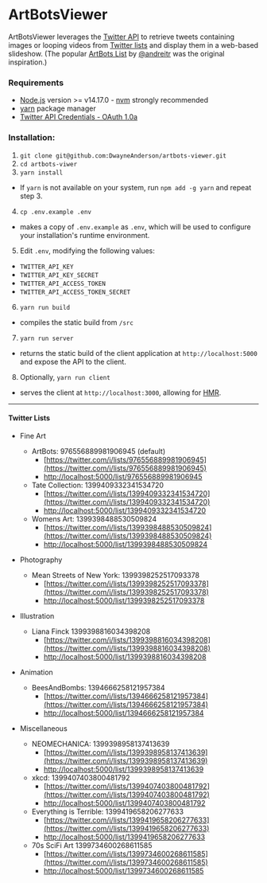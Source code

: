 # ArtBotsViewer

ArtBotsViewer leverages the [Twitter API](https://developer.twitter.com/) to retrieve tweets containing images or looping videos from [Twitter lists](https://help.twitter.com/en/using-twitter/twitter-lists)  and display them in a web-based slideshow. (The popular [ArtBots List](https://twitter.com/i/lists/976556889981906945) by [@andreitr](https://twitter.com/andreitr) was the original inspiration.)

### Requirements

* [Node.js](https://nodejs.org/) version >= v14.17.0 - [nvm](https://github.com/nvm-sh/nvm) strongly recommended
* [yarn](https://yarnpkg.com/) package manager
* [Twitter API Credentials - OAuth 1.0a](https://developer.twitter.com/en/docs/authentication/oauth-1-0a)

### Installation:
1) `git clone git@github.com:DwayneAnderson/artbots-viewer.git`
2) `cd artbots-viwer`
3) `yarn install`
* If `yarn` is not available on your system, run `npm add -g yarn` and repeat step 3.
4) `cp .env.example .env`
* makes a copy of `.env.example` as `.env`, which will be used to configure your installation's runtime environment.
5) Edit `.env`, modifying the following values:
* `TWITTER_API_KEY`
* `TWITTER_API_KEY_SECRET`
* `TWITTER_API_ACCESS_TOKEN`
* `TWITTER_API_ACCESS_TOKEN_SECRET`
6) `yarn run build`
* compiles the static build from `/src`
7) `yarn run server`
* returns the static build of the client application at `http://localhost:5000` and expose the API to the client.
8) Optionally, `yarn run client`
* serves the client at `http://localhost:3000`, allowing for [HMR](https://webpack.js.org/concepts/hot-module-replacement/).

-----------
#### Twitter Lists

* Fine Art
  * ArtBots: 976556889981906945 (default)
    * [https://twitter.com/i/lists/976556889981906945](https://twitter.com/i/lists/976556889981906945)
    * [http://localhost:5000/list/976556889981906945](http://localhost:5000/list/976556889981906945)
  * Tate Collection: 1399409332341534720
    * [https://twitter.com/i/lists/1399409332341534720](https://twitter.com/i/lists/1399409332341534720)
    * [http://localhost:5000/list/1399409332341534720](http://localhost:5000/list/1399409332341534720)
  * Womens Art: 1399398488530509824
    * [https://twitter.com/i/lists/1399398488530509824](https://twitter.com/i/lists/1399398488530509824)
    * [http://localhost:5000/list/1399398488530509824](http://localhost:5000/list/1399398488530509824)

* Photography
  * Mean Streets of New York: 1399398252517093378
    * [https://twitter.com/i/lists/1399398252517093378](https://twitter.com/i/lists/1399398252517093378)
    * [http://localhost:5000/list/1399398252517093378](http://localhost:5000/list/1399398252517093378)

* Illustration
  * Liana Finck 1399398816034398208
    * [https://twitter.com/i/lists/1399398816034398208](https://twitter.com/i/lists/1399398816034398208)
    * [http://localhost:5000/list/1399398816034398208](http://localhost:5000/list/1399398816034398208)

* Animation
  * BeesAndBombs: 1394666258121957384
    * [https://twitter.com/i/lists/1394666258121957384](https://twitter.com/i/lists/1394666258121957384)
    * [http://localhost:5000/list/1394666258121957384](http://localhost:5000/list/1394666258121957384)

* Miscellaneous
  * NEOMECHANICA: 1399398958137413639
    * [https://twitter.com/i/lists/1399398958137413639](https://twitter.com/i/lists/1399398958137413639)
    * [http://localhost:5000/list/1399398958137413639](http://localhost:5000/list/1399398958137413639)
  * xkcd: 1399407403800481792
    * [https://twitter.com/i/lists/1399407403800481792](https://twitter.com/i/lists/1399407403800481792)
    * [http://localhost:5000/list/1399407403800481792](http://localhost:5000/list/1399407403800481792)
  * Everything is Terrible: 1399419658206277633
    * [https://twitter.com/i/lists/1399419658206277633](https://twitter.com/i/lists/1399419658206277633)
    * [http://localhost:5000/list/1399419658206277633](http://localhost:5000/list/1399419658206277633)
  * 70s SciFi Art 1399734600268611585
    * [https://twitter.com/i/lists/1399734600268611585](https://twitter.com/i/lists/1399734600268611585)
    * [http://localhost:5000/list/1399734600268611585](http://localhost:5000/list/1399734600268611585)
